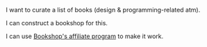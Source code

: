 I want to curate a list of books (design & programming-related atm).

I can construct a bookshop for this.

I can use [Bookshop's affiliate program](http://bookshop.org) to make it work.